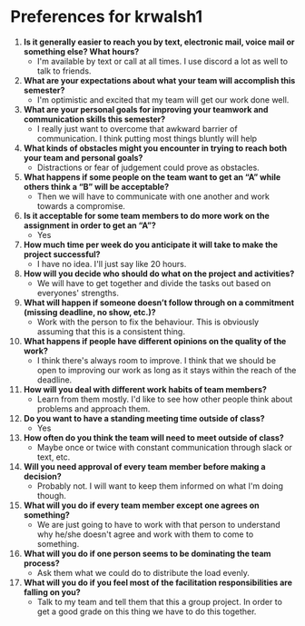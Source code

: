 # Preferences for krwalsh1

1. __Is it generally easier to reach you by text, electronic mail, voice mail or something else?  What hours?__ 
   * I'm available by text or call at all times. I use discord a lot as well to talk to friends.
1. __What are your expectations about what your team will accomplish this semester?__ 
   * I'm optimistic and excited that my team will get our work done well.
1. __What are your personal goals for improving your teamwork and communication skills this semester?__ 
   * I really just want to overcome that awkward barrier of communication. I think putting most things bluntly will help
1. __What kinds of obstacles might you encounter in trying to reach both your team and personal goals?__ 
   * Distractions or fear of judgement could prove as obstacles.
1. __What happens if some people on the team want to get an “A” while others think a “B” will be acceptable?__ 
   * Then we will have to communicate with one another and work towards a compromise.
1. __Is it acceptable for some team members to do more work on the assignment in order to get an “A”?__ 
   * Yes
1. __How much time per week do you anticipate it will take to make the project successful?__ 
   * I have no idea. I'll just say like 20 hours.
1. __How will you decide who should do what on the project and activities?__ 
   * We will have to get together and divide the tasks out based on everyones' strengths.
1. __What will happen if someone doesn’t follow through on a commitment (missing deadline, no show, etc.)?__ 
   * Work with the person to fix the behaviour. This is obviously assuming that this is a consistent thing.
1. __What happens if people have different opinions on the quality of the work?__ 
   * I think there's always room to improve. I think that we should be open to improving our work as long as it stays within the reach of the deadline.
1. __How will you deal with different work habits of team members?__ 
   * Learn from them mostly. I'd like to see how other people think about problems and approach them.
1. __Do you want to have a standing meeting time outside of class?__ 
   * Yes
1. __How often do you think the team will need to meet outside of class?__ 
   * Maybe once or twice with constant communication through slack or text, etc. 
1. __Will you need approval of every team member before making a decision?__ 
   *  Probably not. I will want to keep them informed on what I'm doing though.
1. __What will you do if every team member except one agrees on something?__ 
   *  We are just going to have to work with that person to understand why he/she doesn't agree and work with them to come to something.
1. __What will you do if one person seems to be dominating the team process?__ 
   * Ask them what we could do to distribute the load evenly.
1. __What will you do if you feel most of the facilitation responsibilities are falling on you?__ 
   * Talk to my team and tell them that this a group project. In order to get a good grade on this thing we have to do this together.
